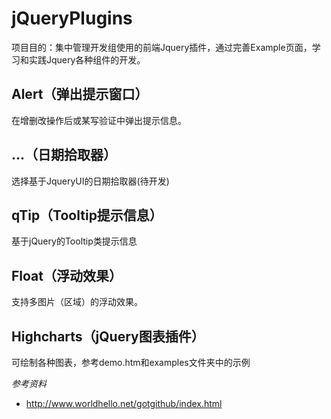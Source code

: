 ﻿jQueryPlugins
=============
项目目的：集中管理开发组使用的前端Jquery插件，通过完善Example页面，学习和实践Jquery各种组件的开发。


Alert（弹出提示窗口）
--------------------
在增删改操作后或某写验证中弹出提示信息。

...（日期拾取器）
-------------------------------
选择基于JqueryUI的日期拾取器(待开发)

qTip（Tooltip提示信息）
--------------------
基于jQuery的Tooltip类提示信息

Float（浮动效果）
--------------------
支持多图片（区域）的浮动效果。

Highcharts（jQuery图表插件）
--------------------
可绘制各种图表，参考demo.htm和examples文件夹中的示例




*参考资料*
* http://www.worldhello.net/gotgithub/index.html


